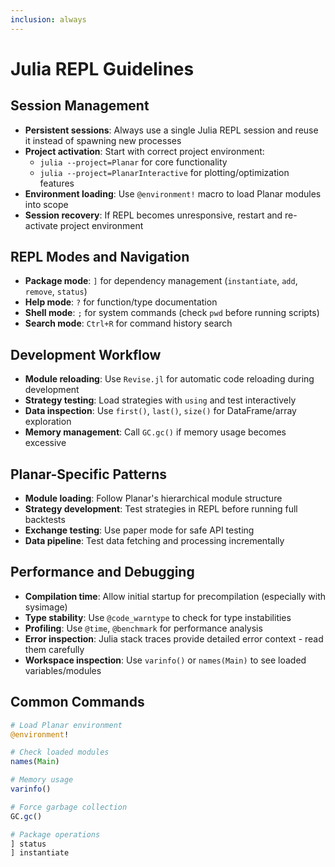 ```yaml
---
inclusion: always
---
```


# Julia REPL Guidelines

## Session Management
- **Persistent sessions**: Always use a single Julia REPL session and reuse it instead of spawning new processes
- **Project activation**: Start with correct project environment:
  - `julia --project=Planar` for core functionality
  - `julia --project=PlanarInteractive` for plotting/optimization features
- **Environment loading**: Use `@environment!` macro to load Planar modules into scope
- **Session recovery**: If REPL becomes unresponsive, restart and re-activate project environment

## REPL Modes and Navigation
- **Package mode**: `]` for dependency management (`instantiate`, `add`, `remove`, `status`)
- **Help mode**: `?` for function/type documentation
- **Shell mode**: `;` for system commands (check `pwd` before running scripts)
- **Search mode**: `Ctrl+R` for command history search

## Development Workflow
- **Module reloading**: Use `Revise.jl` for automatic code reloading during development
- **Strategy testing**: Load strategies with `using` and test interactively
- **Data inspection**: Use `first()`, `last()`, `size()` for DataFrame/array exploration
- **Memory management**: Call `GC.gc()` if memory usage becomes excessive

## Planar-Specific Patterns
- **Module loading**: Follow Planar's hierarchical module structure
- **Strategy development**: Test strategies in REPL before running full backtests
- **Exchange testing**: Use paper mode for safe API testing
- **Data pipeline**: Test data fetching and processing incrementally

## Performance and Debugging
- **Compilation time**: Allow initial startup for precompilation (especially with sysimage)
- **Type stability**: Use `@code_warntype` to check for type instabilities
- **Profiling**: Use `@time`, `@benchmark` for performance analysis
- **Error inspection**: Julia stack traces provide detailed error context - read them carefully
- **Workspace inspection**: Use `varinfo()` or `names(Main)` to see loaded variables/modules

## Common Commands
```julia
# Load Planar environment
@environment!

# Check loaded modules
names(Main)

# Memory usage
varinfo()

# Force garbage collection
GC.gc()

# Package operations
] status
] instantiate
```